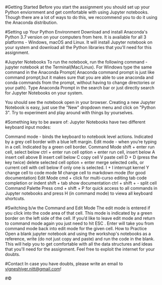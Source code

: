 #Getting Started
Before you start the assignment you should set up your Python enviornment and get comfortable with using Jupyter notebooks. Though there are a lot of ways to do this, we reccommend you to do it using the Anaconda distribution.

#Setting up Your Python Environment
Download and install Anaconda's Python 3.7 version on your computers from here. It is available for all 3 platforms - Windows, macOS and Linux.
It will install Jupyter notebook on your system and download all the Python libraries that you'll need for this assignment.

#Jupyter Notebooks
To run the notebook, run the following command -
jupyter notebook
at the Terminal(Mac/Linux). For Windows type the same command in the Anaconda Prompt( Anaconda command prompt is just like command prompt,but it makes sure that you are able to use anaconda and conda commands from the prompt, without having to change directories or your path). Type Anaconda Prompt in the search bar or just directly search for Jupyter Notebooks on your system.

You should see the notebook open in your browser. Creating a new Jupyter Notebook is easy, just use the "New" dropdown menu and click on "Python 3". Try to experiment and play around with things by yourselves.

#Something key to be aware of: Jupyter Notebooks have two different keyboard input modes:

Command mode - binds the keyboard to notebook level actions. Indicated by a grey cell border with a blue left margin.
Edit mode - when you’re typing in a cell. Indicated by a green cell border.
Command Mode
shift + enter run cell, select below
ctrl + enter run cell
option + enter run cell, insert below
A insert cell above
B insert cell below
C copy cell
V paste cell
D + D (press the key twice) delete selected cell
option + enter merge selected cells, or current cell with cell below if only one is selected.
I + I interrupt kernel
Y change cell to code mode
M change cell to markdown mode (for good documentation)
Edit Mode
cmd + click for multi-curso editing
tab code completion or indent
shift + tab show documentation
ctrl + shift + - split cell
Command Palette
Press cmd + shift + P for quick access to all commands in Jupyter notebooks and press H (in command mode) to viewa all keyboard shortcuts.

#Switching b/w the Command and Edit Mode
The edit mode is entered if you click into the code area of that cell. This mode is indicated by a green border on the left side of the cell.
If you’d like to leave edit mode and return to command mode again you just need to hit ESC .
Enter will take you from command mode back into edit mode for the given cell.
How to Practice
Open a blank jupyter notebook and using the workshop's notebooks as a reference, write (do not just copy and paste) and run the code in the blank. This will help you to get comfortable with all the data structures and ideas that you'll need for the assignment. Feel free to exploit the internet for your doubts.

#Contact
In case you have doubts, please write an email to vigneshiyer.nitt@gmail.com!

#©
